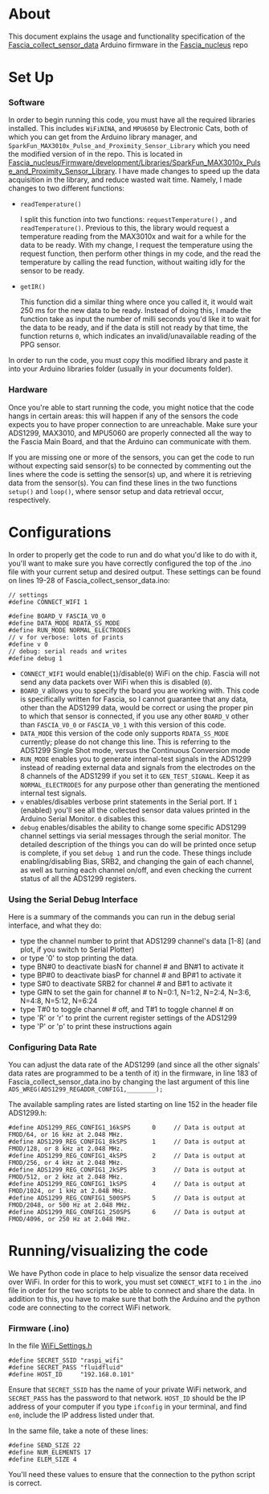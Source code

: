 

# About

This document explains the usage and functionality specification of the [Fascia_collect_sensor_data](https://github.com/gbernal/Fascia_nucleus/tree/master/Fascia_collect_sensor_data) Arduino firmware in the [Fascia_nucleus](https://github.com/gbernal/Fascia_nucleus) repo 

# Set Up

### Software

In order to begin running this code, you must have all the required libraries installed. This includes `WiFiNINA`, and `MPU6050` by Electronic Cats, both of which you can get from the Arduino library manager, and `SparkFun_MAX3010x_Pulse_and_Proximity_Sensor_Library` which you need the modified version of in the repo. This is located in [Fascia_nucleus/Firmware/development/Libraries/SparkFun_MAX3010x_Pulse_and_Proximity_Sensor_Library](https://github.com/gbernal/Fascia_nucleus/tree/master/libraries/SparkFun_MAX3010x_Pulse_and_Proximity_Sensor_Library). I have made changes to speed up the data acquisition in the library, and reduce wasted wait time. Namely, I made changes to two different functions:

- `readTemperature()`

     I split this function into two functions: `requestTemperature()` , and `readTemperature()`. Previous to this, the library would request a temperature reading from the MAX3010x and wait for a while for the data to be ready. With my change, I request the temperature using the request function, then perform other things in my code, and the read the temperature by calling the read function, without waiting idly for the sensor to be ready.

- `getIR()`

    This function did a similar thing where once you called it, it would wait 250 ms for the new data to be ready. Instead of doing this, I made the function take as input the number of milli seconds you'd like it to wait for the data to be ready, and if the data is still not ready by that time, the function returns `0`, which indicates an invalid/unavailable reading of the PPG sensor.

In order to run the code, you must copy this modified library and paste it into your Arduino libraries folder (usually in your documents folder).

### Hardware

Once you're able to start running the code, you might notice that the code hangs in certain areas: this will happen if any of the sensors the code expects you to have proper connection to are unreachable. Make sure your ADS1299, MAX3010, and MPU5060 are properly connected all the way to the Fascia Main Board, and that the Arduino can communicate with them.

If you are missing one or more of the sensors, you can get the code to run without expecting said sensor(s) to be connected by commenting out the lines where the code is setting the sensor(s) up, and where it is retrieving data from the sensor(s). You can find these lines in the two functions `setup()` and `loop()`, where sensor setup and data retrieval occur, respectively.

# Configurations

In order to properly get the code to run and do what you'd like to do with it, you'll want to make sure you have correctly configured the top of the .ino file with your current setup and desired output. These settings can be found on lines 19-28 of Fascia_collect_sensor_data.ino:

```arduino
// settings
#define CONNECT_WIFI 1

#define BOARD_V FASCIA_V0_0
#define DATA_MODE RDATA_SS_MODE
#define RUN_MODE NORMAL_ELECTRODES
// v for verbose: lots of prints
#define v 0
// debug: serial reads and writes
#define debug 1
```

- `CONNECT_WIFI` would enable(`1`)/disable(`0`) WiFi on the chip. Fascia will not send any data packets over WiFi when this is disabled (`0`).
- `BOARD_V` allows you to specify the board you are working with. This code is specifically written for Fascia, so I cannot guarantee that any data, other than the ADS1299 data, would be correct or using the proper pin to which that sensor is connected, if you use any other `BOARD_V` other than `FASCIA_V0_0` or `FASCIA_V0_1` with this version of this code.
- `DATA_MODE` this version of the code only supports `RDATA_SS_MODE` currently; please do not change this line. This is referring to the ADS1299 Single Shot mode, versus the Continuous Conversion mode
- `RUN_MODE` enables you to generate internal-test signals in the ADS1299 instead of reading external data and signals from the electrodes on the 8 channels of the ADS1299 if you set it to `GEN_TEST_SIGNAL`. Keep it as `NORMAL_ELECTRODES` for any purpose other than generating the mentioned internal test signals.
- `v` enables/disables verbose print statements in the Serial port. If `1` (enabled) you'll see all the collected sensor data values printed in the Arduino Serial Monitor. `0` disables this.
- `debug` enables/disables the ability to change some specific ADS1299 channel settings via serial messages through the serial monitor. The detailed description of the things you can do will be printed once setup is complete, if you set `debug 1` and run the code. These things include enabling/disabling Bias, SRB2, and changing the gain of each channel, as well as turning each channel on/off, and even checking the current status of all the ADS1299 registers.

### Using the Serial Debug Interface

Here is a summary of the commands you can run in the debug serial interface, and what they do:

- type the channel number to print that ADS1299 channel's data [1-8] (and plot, if you switch to Serial Plotter)
- or type '0' to stop printing the data.
- type BN#0 to deactivate biasN for channel # and BN#1 to activate it
- type BP#0 to deactivate biasP for channel # and BP#1 to activate it
- type S#0 to deactivate SRB2 for channel # and B#1 to activate it
- type G#N to set the gain for channel # to N=0:1, N=1:2, N=2:4, N=3:6, N=4:8, N=5:12, N=6:24
- type T#0 to toggle channel # off, and T#1 to toggle channel # on
- type 'R' or 'r' to print the current register settings of the ADS1299
- type 'P' or 'p' to print these instructions again

### Configuring Data Rate

You can adjust the data rate of the ADS1299 (and since all the other signals' data rates are programmed to be a tenth of it) in the firmware, in line 183 of Fascia_collect_sensor_data.ino  by changing the last argument of this line `ADS_WREG(ADS1299_REGADDR_CONFIG1,________);` 

The available sampling rates are listed starting on line 152 in the header file ADS1299.h:

```arduino
#define ADS1299_REG_CONFIG1_16kSPS      0     // Data is output at FMOD/64, or 16 kHz at 2.048 MHz.
#define ADS1299_REG_CONFIG1_8kSPS       1     // Data is output at FMOD/128, or 8 kHz at 2.048 MHz.
#define ADS1299_REG_CONFIG1_4kSPS       2     // Data is output at FMOD/256, or 4 kHz at 2.048 MHz.
#define ADS1299_REG_CONFIG1_2kSPS       3     // Data is output at FMOD/512, or 2 kHz at 2.048 MHz.
#define ADS1299_REG_CONFIG1_1kSPS       4     // Data is output at FMOD/1024, or 1 kHz at 2.048 MHz.
#define ADS1299_REG_CONFIG1_500SPS      5     // Data is output at FMOD/2048, or 500 Hz at 2.048 MHz.
#define ADS1299_REG_CONFIG1_250SPS      6     // Data is output at FMOD/4096, or 250 Hz at 2.048 MHz.
```

# Running/visualizing the code

We have Python code in place to help visualize the sensor data received over WiFi. In order for this to work, you must set `CONNECT_WIFI` to `1` in the .ino file in order for the two scripts to be able to connect and share the data. In addition to this, you have to make sure that both the Arduino and the python code are connecting to the correct WiFi network.

### Firmware (.ino)

In the file [WiFi_Settings.h](https://github.com/gbernal/Fascia_nucleus/blob/master/Fascia_collect_sensor_data/WiFi_Settings.h)

```arduino
#define SECRET_SSID "raspi_wifi"
#define SECRET_PASS "fluidfluid"
#define HOST_ID     "192.168.0.101"
```

Ensure that `SECRET_SSID` has the name of your private WiFi network, and `SECRET_PASS` has the password to that network. `HOST_ID` should be the IP address of your computer if you type `ifconfig` in your terminal, and find `en0`, include the IP address listed under that.

In the same file, take a note of these lines:

```arduino
#define SEND_SIZE 22
#define NUM_ELEMENTS 17
#define ELEM_SIZE 4
```

You'll need these values to ensure that the connection to the python script is correct.


